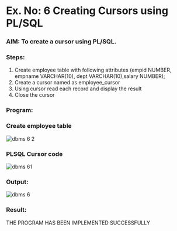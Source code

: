 # Ex. No: 6 Creating Cursors using PL/SQL

### AIM: To create a cursor using PL/SQL.

### Steps:
1. Create employee table with following attributes (empid NUMBER, empname VARCHAR(10), dept VARCHAR(10),salary NUMBER);
2. Create a cursor named as employee_cursor
3. Using cursor read each record and display the result
4. Close the cursor

### Program:

### Create employee table
![dbms 6 2](https://github.com/ganeshshanmugavel27/Ex-no-6-Creating-Cursors-using-PL-SQL/assets/122046208/3cc48c72-1ca1-4667-8c66-717e4e1f2736)


### PLSQL Cursor code
![dbms 61](https://github.com/ganeshshanmugavel27/Ex-no-6-Creating-Cursors-using-PL-SQL/assets/122046208/284c71dd-fb89-4b29-a95e-6b6c22901172)


### Output:
![dbms 6](https://github.com/ganeshshanmugavel27/Ex-no-6-Creating-Cursors-using-PL-SQL/assets/122046208/9bf7158d-85a0-4ff6-998a-403e1d89d0b3)



### Result:
THE PROGRAM HAS BEEN IMPLEMENTED SUCCESSFULLY
